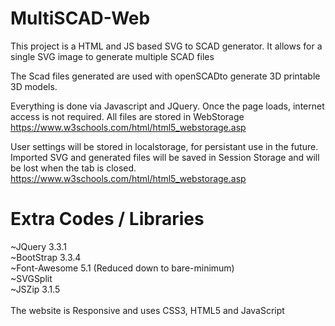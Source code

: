 # MultiSCAD-Web

This project is a HTML and JS based SVG to SCAD generator.
It allows for a single SVG image to generate multiple SCAD files

The Scad files generated are used with openSCADto generate 3D printable 3D models.

Everything is done via Javascript and JQuery.
Once the page loads, internet access is not required.
All files are stored in WebStorage
	https://www.w3schools.com/html/html5_webstorage.asp

User settings will be stored in localstorage, for persistant use in the future.
Imported SVG and generated files will be saved in Session Storage and will be lost when the tab is closed.
	https://www.w3schools.com/html/html5_webstorage.asp


# Extra Codes / Libraries<br>
~JQuery 3.3.1<br>
~BootStrap 3.3.4<br>
~Font-Awesome 5.1 (Reduced down to bare-minimum)<br>
~SVGSplit<br>
~JSZip 3.1.5<br>
<br>
The website is Responsive and uses CSS3, HTML5 and JavaScript